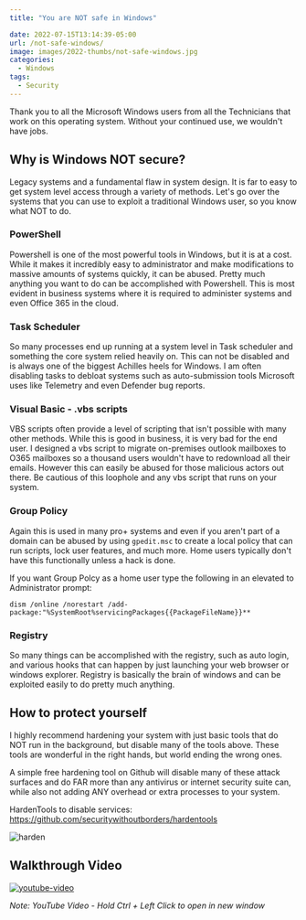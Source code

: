 ```yaml
---
title: "You are NOT safe in Windows"

date: 2022-07-15T13:14:39-05:00
url: /not-safe-windows/
image: images/2022-thumbs/not-safe-windows.jpg
categories:
  - Windows
tags:
  - Security
---
```

Thank you to all the Microsoft Windows users from all the Technicians that work on this operating system. Without your continued use, we wouldn't have jobs. 
<!--more-->
## Why is Windows NOT secure?
Legacy systems and a fundamental flaw in system design. It is far to easy to get system level access through a variety of methods. Let's go over the systems that you can use to exploit a traditional Windows user, so you know what NOT to do. 

### PowerShell
Powershell is one of the most powerful tools in Windows, but it is at a cost. While it makes it incredibly easy to administrator and make modifications to massive amounts of systems quickly, it can be abused. Pretty much anything you want to do can be accomplished with Powershell. This is most evident in business systems where it is required to administer systems and even Office 365 in the cloud. 

### Task Scheduler
So many processes end up running at a system level in Task scheduler and something the core system relied heavily on. This can not be disabled and is always one of the biggest Achilles heels for Windows. I am often disabling tasks to debloat systems such as auto-submission tools Microsoft uses like Telemetry and even Defender bug reports. 

### Visual Basic - .vbs scripts
VBS scripts often provide a level of scripting that isn't possible with many other methods. While this is good in business, it is very bad for the end user. I designed a vbs script to migrate on-premises outlook mailboxes to O365 mailboxes so a thousand users wouldn't have to redownload all their emails. However this can easily be abused for those malicious actors out there. Be cautious of this loophole and any vbs script that runs on your system. 

### Group Policy
Again this is used in many pro+ systems and even if you aren't part of a domain can be abused by using `gpedit.msc` to create a local policy that can run scripts, lock user features, and much more. Home users typically don't have this functionally unless a hack is done. 

If you want Group Polcy as a home user type the following in an elevated to Administrator prompt:
```
dism /online /norestart /add-package:"%SystemRoot%servicingPackages{{PackageFileName}}**
```

### Registry
So many things can be accomplished with the registry, such as auto login, and various hooks that can happen by just launching your web browser or windows explorer. Registry is basically the brain of windows and can be exploited easily to do pretty much anything.

## How to protect yourself
I highly recommend hardening your system with just basic tools that do NOT run in the background, but disable many of the tools above. These tools are wonderful in the right hands, but world ending the wrong ones. 

A simple free hardening tool on Github will disable many of these attack surfaces and do FAR more than any antivirus or internet security suite can, while also not adding ANY overhead or extra processes to your system. 

HardenTools to disable services: <https://github.com/securitywithoutborders/hardentools>

![harden](/images/2022/hardentools.png)

## Walkthrough Video

[![youtube-video](https://img.youtube.com/vi/1111111/0.jpg)](https://www.youtube.com/watch?v=1111111)

_Note: YouTube Video - Hold Ctrl + Left Click to open in new window_

